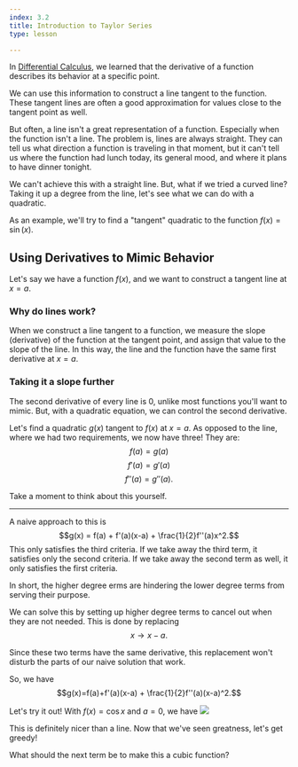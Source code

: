 ```yaml
---
index: 3.2
title: Introduction to Taylor Series
type: lesson

---
```


In [Differential Calculus](/learn/calculus/differential), we learned that the derivative of a function describes its behavior at a specific point.

We can use this information to construct a line tangent to the function. These tangent lines are often a good approximation for values close to the tangent point as well.

But often, a line isn't a great representation of a function. Especially when the function isn't a line. The problem is, lines are always straight. They can tell us what direction a function is traveling in that moment, but it can't tell us where the function  had lunch today, its general mood, and where it plans to have dinner tonight.

We can't achieve this with a straight line. But, what if we tried a curved line? Taking it up a degree from the line, let's see what we can do with a quadratic.

As an example, we'll try to find a "tangent" quadratic to the  function $f(x) = \sin(x).$

## Using Derivatives to Mimic Behavior

Let's say we have a function $f(x)$, and we want to construct a tangent line at $x=a$.

### Why do lines work?
When we construct a line tangent to a function, we measure the slope (derivative) of the function at the tangent point, and assign that value to the slope of the line. In this way, the line and the function have the same first derivative at $x=a$.

### Taking it a slope further
The second derivative of every line is 0, unlike most functions you'll want to mimic. But, with a quadratic equation, we can control the second derivative.

Let's find a quadratic $g(x)$ tangent to $f(x)$ at $x=a$.
As opposed to the line, where we had two requirements, we now have three!
They are: 
$$f(a)=g(a)$$ $$f'(a)=g'(a)$$ $$f''(a)=g''(a).$$

Take a moment to think about this yourself.

---

A naive  approach to this is
$$g(x) = f(a) + f'(a)(x-a) + \frac{1}{2}f''(a)x^2.$$ 
This only satisfies the third criteria.  If we take away the third term, it satisfies only the second criteria. If we take away the second term as well, it only satisfies the first criteria.

In short, the higher degree erms are hindering the lower degree terms from serving their purpose.

We can solve this by setting up higher degree terms to cancel out when they are not needed. This is done by replacing
$$x \rightarrow x-a.$$

Since these two terms have the same derivative, this replacement won't disturb the parts of our naive solution that work.

So, we have
$$g(x)=f(a)+f'(a)(x-a) + \frac{1}{2}f''(a)(x-a)^2.$$

Let's try it out! With $f(x) = \cos x$ and $a=0$,  we have
<img class="graph" src="/img/graphs/cosx-taylor-2.png" />

This is definitely nicer than a line. Now that we've seen greatness, let's get greedy!

What should the next term  be to make this a cubic function?

<!--stackedit_data:
eyJoaXN0b3J5IjpbMTg3NDI3NDExNCw5OTMyMDM5NzIsMzkyMD
U2MTU2LC0xOTMxMzA3MTI5LDE2NTkzNDIyMjcsLTE4NzQ0ODk4
NTQsNzM0MzI3MzQ5LC0xMDI3NjY4NTksLTI0NTYyNjEwMCwtMT
cwODI0MDAzOSw0ODc4NTk5MTksMzY2ODMyMDc0LDY4Nzk0Njg5
OCwxODI5OTk1MDEsMTgxMjQ2MDAzNSwtMTE4NjgxOTUxMywtMT
cxMzc0MDU2MSwtMTE3OTY0OTczNywtMjcyNzg0ODk0LDExNzg4
NTgyMV19
-->